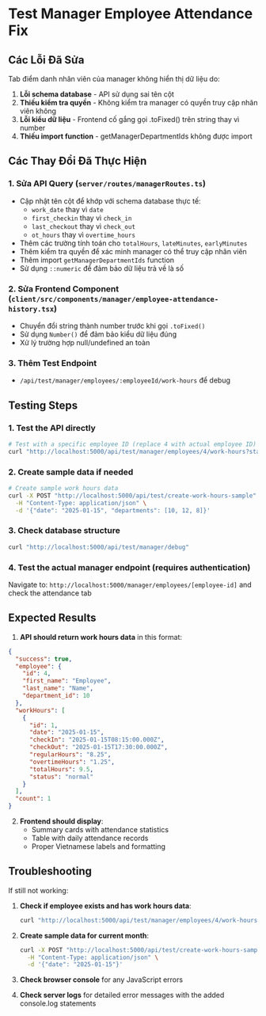# Test Manager Employee Attendance Fix

## Các Lỗi Đã Sửa

Tab điểm danh nhân viên của manager không hiển thị dữ liệu do:

1. **Lỗi schema database** - API sử dụng sai tên cột
2. **Thiếu kiểm tra quyền** - Không kiểm tra manager có quyền truy cập nhân viên không
3. **Lỗi kiểu dữ liệu** - Frontend cố gắng gọi .toFixed() trên string thay vì number
4. **Thiếu import function** - getManagerDepartmentIds không được import

## Các Thay Đổi Đã Thực Hiện

### 1. Sửa API Query (`server/routes/managerRoutes.ts`)

- Cập nhật tên cột để khớp với schema database thực tế:
  - `work_date` thay vì `date`
  - `first_checkin` thay vì `check_in`
  - `last_checkout` thay vì `check_out`
  - `ot_hours` thay vì `overtime_hours`
- Thêm các trường tính toán cho `totalHours`, `lateMinutes`, `earlyMinutes`
- Thêm kiểm tra quyền để xác minh manager có thể truy cập nhân viên
- Thêm import `getManagerDepartmentIds` function
- Sử dụng `::numeric` để đảm bảo dữ liệu trả về là số

### 2. Sửa Frontend Component (`client/src/components/manager/employee-attendance-history.tsx`)

- Chuyển đổi string thành number trước khi gọi `.toFixed()`
- Sử dụng `Number()` để đảm bảo kiểu dữ liệu đúng
- Xử lý trường hợp null/undefined an toàn

### 3. Thêm Test Endpoint

- `/api/test/manager/employees/:employeeId/work-hours` để debug

## Testing Steps

### 1. Test the API directly

```bash
# Test with a specific employee ID (replace 4 with actual employee ID)
curl "http://localhost:5000/api/test/manager/employees/4/work-hours?startDate=2025-01-01&endDate=2025-12-31"
```

### 2. Create sample data if needed

```bash
# Create sample work hours data
curl -X POST "http://localhost:5000/api/test/create-work-hours-sample" \
  -H "Content-Type: application/json" \
  -d '{"date": "2025-01-15", "departments": [10, 12, 8]}'
```

### 3. Check database structure

```bash
curl "http://localhost:5000/api/test/manager/debug"
```

### 4. Test the actual manager endpoint (requires authentication)

Navigate to: `http://localhost:5000/manager/employees/[employee-id]` and check the attendance tab

## Expected Results

1. **API should return work hours data** in this format:

```json
{
  "success": true,
  "employee": {
    "id": 4,
    "first_name": "Employee",
    "last_name": "Name",
    "department_id": 10
  },
  "workHours": [
    {
      "id": 1,
      "date": "2025-01-15",
      "checkIn": "2025-01-15T08:15:00.000Z",
      "checkOut": "2025-01-15T17:30:00.000Z",
      "regularHours": "8.25",
      "overtimeHours": "1.25",
      "totalHours": 9.5,
      "status": "normal"
    }
  ],
  "count": 1
}
```

2. **Frontend should display**:
   - Summary cards with attendance statistics
   - Table with daily attendance records
   - Proper Vietnamese labels and formatting

## Troubleshooting

If still not working:

1. **Check if employee exists and has work hours data**:

   ```bash
   curl "http://localhost:5000/api/test/manager/employees/4/work-hours"
   ```

2. **Create sample data for current month**:

   ```bash
   curl -X POST "http://localhost:5000/api/test/create-work-hours-sample" \
     -H "Content-Type: application/json" \
     -d '{"date": "2025-01-15"}'
   ```

3. **Check browser console** for any JavaScript errors

4. **Check server logs** for detailed error messages with the added console.log statements
